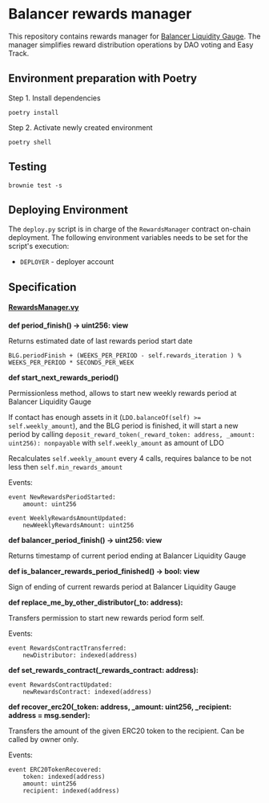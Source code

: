# Balancer rewards manager

This repository contains rewards manager for [Balancer Liquidity Gauge](https://etherscan.io/address/0xcD4722B7c24C29e0413BDCd9e51404B4539D14aE#code). The manager simplifies reward distribution operations by DAO voting and Easy Track.

## Environment preparation with Poetry

Step 1. Install dependencies
```shell
poetry install
```

Step 2. Activate newly created environment
```shell
poetry shell
```

## Testing

`brownie test -s`

## Deploying Environment

The `deploy.py` script is in charge of the `RewardsManager` contract on-chain deployment.
The following environment variables needs to be set for the script's execution:

* `DEPLOYER` - deployer account

## Specification

#### [RewardsManager.vy](contracts/RewardsManager.vy)

**def period_finish() -> uint256: view**

Returns estimated date of last rewards period start date
    
    BLG.periodFinish + (WEEKS_PER_PERIOD - self.rewards_iteration ) % WEEKS_PER_PERIOD * SECONDS_PER_WEEK
    
**def start_next_rewards_period()**

Permissionless method, allows to start new weekly rewards period at Balancer Liquidity Gauge

If contact has enough assets in it (`LDO.balanceOf(self) >= self.weekly_amount`), and the BLG period is finished, it will start a new period by calling `deposit_reward_token(_reward_token: address, _amount: uint256): nonpayable` with `self.weekly_amount` as amount of LDO

Recalculates `self.weekly_amount` every 4 calls, requires balance to be not less then `self.min_rewards_amount`

Events:

```vyper=
event NewRewardsPeriodStarted:
    amount: uint256
```

```vyper=
event WeeklyRewardsAmountUpdated:
    newWeeklyRewardsAmount: uint256
```

**def balancer_period_finish() -> uint256: view**

Returns timestamp of current period ending at Balancer Liquidity Gauge

**def is_balancer_rewards_period_finished() -> bool: view**

Sign of ending of current rewards period at Balancer Liquidity Gauge

**def replace_me_by_other_distributor(_to: address):**

Transfers permission to start new rewards period form self.

Events:

```vyper=
event RewardsContractTransferred:
    newDistributor: indexed(address)
```

**def set_rewards_contract(_rewards_contract: address):**

```vyper=
event RewardsContractUpdated:
    newRewardsContract: indexed(address)
```

**def recover_erc20(_token: address, _amount: uint256, _recipient: address = msg.sender):**

Transfers the amount of the given ERC20 token to the recipient. Can be called by owner only.

Events:
```vyper=
event ERC20TokenRecovered:
    token: indexed(address)
    amount: uint256
    recipient: indexed(address)
```

